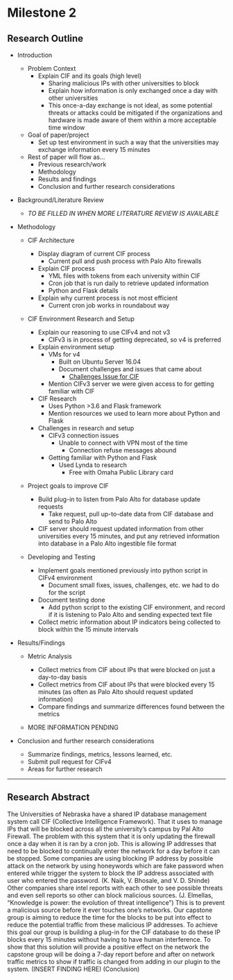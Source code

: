 # Milestone 2


## Research Outline

* Introduction
  
  * Problem Context
    * Explain CIF and its goals (high level)
      * Sharing malicious IPs with other universities to block
      * Explain how information is only exchanged once a day with other universities
      * This once-a-day exchange is not ideal, as some potential threats or attacks could be mitigated if the organizations and hardware is made aware of them within a more acceptable time window
  * Goal of paper/project
    * Set up test environment in such a way that the universities may exchange information every 15 minutes
  * Rest of paper will flow as...
    * Previous research/work
    * Methodology
    * Results and findings
    * Conclusion and further research considerations

* Background/Literature Review
  * *TO BE FILLED IN WHEN MORE LITERATURE REVIEW IS AVAILABLE*

* Methodology
  * CIF Architecture
    * Display diagram of current CIF process
      * Current pull and push process with Palo Alto firewalls
    * Explain CIF process
      * YML files with tokens from each university within CIF
      * Cron job that is run daily to retrieve updated information
      * Python and Flask details
    * Explain why current process is not most efficient
      * Current cron job works in roundabout way

  * CIF Environment Research and Setup

    * Explain our reasoning to use CIFv4 and not v3
      * CIFv3 is in process of getting deprecated, so v4 is preferred
    * Explain environment setup
      * VMs for v4
        * Built on Ubuntu Server 16.04
        * Document challenges and issues that came about
          * [Challenges Issue for CIF](https://github.com/neil-unomaha/CIF_CYBR_8950/issues/20)
      * Mention CIFv3 server we were given access to for getting familiar with CIF
    * CIF Research
      * Uses Python >3.6 and Flask framework
      * Mention resources we used to learn more about Python and Flask
    * Challenges in research and setup
      * CIFv3 connection issues
        * Unable to connect with VPN most of the time
          * Connection refuse messages abound
      * Getting familiar with Python and Flask
        * Used Lynda to research
          * Free with Omaha Public Library card

  * Project goals to improve CIF
    * Build plug-in to listen from Palo Alto for database update requests
      * Take request, pull up-to-date data from CIF database and send to Palo Alto
    * CIF server should request updated information from other universities every 15 minutes, and put any retrieved information into database in a Palo Alto ingestible file format

  * Developing and Testing
    * Implement goals mentioned previously into python script in CIFv4 environment
      * Document small fixes, issues, challenges, etc. we had to do for the script
    * Document testing done
      * Add python script to the existing CIF environment, and record if it is listening to Palo Alto and sending expected text file
    * Collect metric information about IP indicators being collected to block within the 15 minute intervals

* Results/Findings
  * Metric Analysis

    * Collect metrics from CIF about IPs that were blocked on just a day-to-day basis
    * Collect metrics from CIF about IPs that were blocked every 15 minutes (as often as Palo Alto should request updated information)
    * Compare findings and summarize differences found between the metrics
  * MORE INFORMATION PENDING

* Conclusion and further research considerations

  * Summarize findings, metrics, lessons learned, etc.
  * Submit pull request for CIFv4
  * Areas for further research

-----

## Research Abstract

The Universities of Nebraska have a shared IP database management system call CIF (Collective Intelligence Framework). That it uses to manage IPs that will be blocked across all the university’s campus by Pal Alto Firewall. The problem with this system that it is only updating the firewall once a day when it is ran by a cron job. This is allowing IP addresses that need to be blocked to continually enter the network for a day before it can be stopped. Some companies are using blocking IP address by possible attack on the network by using honeywords which are fake password when entered while trigger the system to block the IP address associated with user who entered the password. (K. Naik, V. Bhosale, and V. D. Shinde) Other companies share intel reports with each other to see possible threats and even sell reports so other can block malicious sources. (J. Elmellas, “Knowledge is power: the evolution of threat intelligence”) This is to prevent a malicious source before it ever touches one’s networks. Our capstone group is aiming to reduce the time for the blocks to be put into effect to reduce the potential traffic from these malicious IP addresses. To achieve this goal our group is building a plug-in for the CIF database to do these IP blocks every 15 minutes without having to have human interference. To show that this solution will provide a positive effect on the network the capstone group will be doing a 7-day report before and after on network traffic metrics to show if traffic is changed from adding in our plugin to the system. (INSERT FINDING HERE) (Conclusion)
